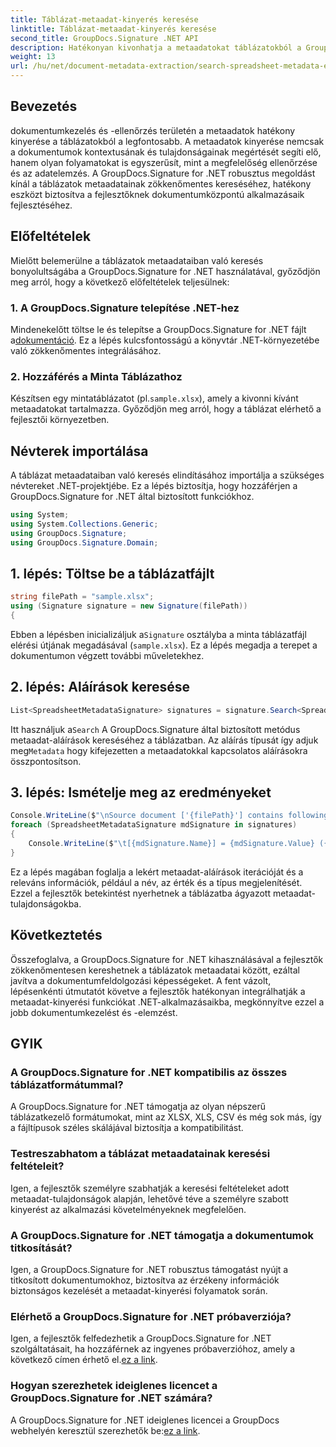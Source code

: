 ```yaml
---
title: Táblázat-metaadat-kinyerés keresése
linktitle: Táblázat-metaadat-kinyerés keresése
second_title: GroupDocs.Signature .NET API
description: Hatékonyan kivonhatja a metaadatokat táblázatokból a GroupDocs.Signature for .NET segítségével. Fokozza a dokumentumkezelést és -elemzést könnyedén.
weight: 13
url: /hu/net/document-metadata-extraction/search-spreadsheet-metadata-extraction/
---
```

## Bevezetés
dokumentumkezelés és -ellenőrzés területén a metaadatok hatékony kinyerése a táblázatokból a legfontosabb. A metaadatok kinyerése nemcsak a dokumentumok kontextusának és tulajdonságainak megértését segíti elő, hanem olyan folyamatokat is egyszerűsít, mint a megfelelőség ellenőrzése és az adatelemzés. A GroupDocs.Signature for .NET robusztus megoldást kínál a táblázatok metaadatainak zökkenőmentes kereséséhez, hatékony eszközt biztosítva a fejlesztőknek dokumentumközpontú alkalmazásaik fejlesztéséhez.
## Előfeltételek
Mielőtt belemerülne a táblázatok metaadataiban való keresés bonyolultságába a GroupDocs.Signature for .NET használatával, győződjön meg arról, hogy a következő előfeltételek teljesülnek:
### 1. A GroupDocs.Signature telepítése .NET-hez
 Mindenekelőtt töltse le és telepítse a GroupDocs.Signature for .NET fájlt a[dokumentáció](https://tutorials.groupdocs.com/signature/net/). Ez a lépés kulcsfontosságú a könyvtár .NET-környezetébe való zökkenőmentes integrálásához.
### 2. Hozzáférés a Minta Táblázathoz
Készítsen egy mintatáblázatot (pl.`sample.xlsx`), amely a kivonni kívánt metaadatokat tartalmazza. Győződjön meg arról, hogy a táblázat elérhető a fejlesztői környezetben.

## Névterek importálása
A táblázat metaadataiban való keresés elindításához importálja a szükséges névtereket .NET-projektjébe. Ez a lépés biztosítja, hogy hozzáférjen a GroupDocs.Signature for .NET által biztosított funkciókhoz.

```csharp
using System;
using System.Collections.Generic;
using GroupDocs.Signature;
using GroupDocs.Signature.Domain;
```
## 1. lépés: Töltse be a táblázatfájlt
```csharp
string filePath = "sample.xlsx";
using (Signature signature = new Signature(filePath))
{
```
 Ebben a lépésben inicializáljuk a`Signature` osztályba a minta táblázatfájl elérési útjának megadásával (`sample.xlsx`). Ez a lépés megadja a terepet a dokumentumon végzett további műveletekhez.
## 2. lépés: Aláírások keresése
```csharp
List<SpreadsheetMetadataSignature> signatures = signature.Search<SpreadsheetMetadataSignature>(SignatureType.Metadata);
```
 Itt használjuk a`Search` A GroupDocs.Signature által biztosított metódus metaadat-aláírások kereséséhez a táblázatban. Az aláírás típusát így adjuk meg`Metadata` hogy kifejezetten a metaadatokkal kapcsolatos aláírásokra összpontosítson.
## 3. lépés: Ismételje meg az eredményeket
```csharp
Console.WriteLine($"\nSource document ['{filePath}'] contains following signatures.");
foreach (SpreadsheetMetadataSignature mdSignature in signatures)
{
    Console.WriteLine($"\t[{mdSignature.Name}] = {mdSignature.Value} ({mdSignature.Type})");
}
```
Ez a lépés magában foglalja a lekért metaadat-aláírások iterációját és a releváns információk, például a név, az érték és a típus megjelenítését. Ezzel a fejlesztők betekintést nyerhetnek a táblázatba ágyazott metaadat-tulajdonságokba.

## Következtetés
Összefoglalva, a GroupDocs.Signature for .NET kihasználásával a fejlesztők zökkenőmentesen kereshetnek a táblázatok metaadatai között, ezáltal javítva a dokumentumfeldolgozási képességeket. A fent vázolt, lépésenkénti útmutatót követve a fejlesztők hatékonyan integrálhatják a metaadat-kinyerési funkciókat .NET-alkalmazásaikba, megkönnyítve ezzel a jobb dokumentumkezelést és -elemzést.
## GYIK
### A GroupDocs.Signature for .NET kompatibilis az összes táblázatformátummal?
A GroupDocs.Signature for .NET támogatja az olyan népszerű táblázatkezelő formátumokat, mint az XLSX, XLS, CSV és még sok más, így a fájltípusok széles skálájával biztosítja a kompatibilitást.
### Testreszabhatom a táblázat metaadatainak keresési feltételeit?
Igen, a fejlesztők személyre szabhatják a keresési feltételeket adott metaadat-tulajdonságok alapján, lehetővé téve a személyre szabott kinyerést az alkalmazási követelményeknek megfelelően.
### A GroupDocs.Signature for .NET támogatja a dokumentumok titkosítását?
Igen, a GroupDocs.Signature for .NET robusztus támogatást nyújt a titkosított dokumentumokhoz, biztosítva az érzékeny információk biztonságos kezelését a metaadat-kinyerési folyamatok során.
### Elérhető a GroupDocs.Signature for .NET próbaverziója?
 Igen, a fejlesztők felfedezhetik a GroupDocs.Signature for .NET szolgáltatásait, ha hozzáférnek az ingyenes próbaverzióhoz, amely a következő címen érhető el.[ez a link](https://releases.groupdocs.com/).
### Hogyan szerezhetek ideiglenes licencet a GroupDocs.Signature for .NET számára?
 A GroupDocs.Signature for .NET ideiglenes licencei a GroupDocs webhelyén keresztül szerezhetők be:[ez a link](https://purchase.groupdocs.com/temporary-license/).